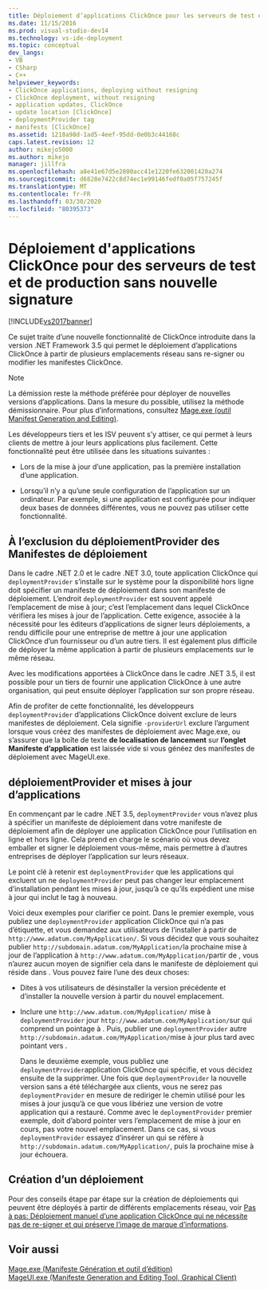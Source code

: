 ```yaml
---
title: Déploiement d’applications ClickOnce pour les serveurs de test et de production sans démissionner . Microsoft Docs
ms.date: 11/15/2016
ms.prod: visual-studio-dev14
ms.technology: vs-ide-deployment
ms.topic: conceptual
dev_langs:
- VB
- CSharp
- C++
helpviewer_keywords:
- ClickOnce applications, deploying without resigning
- ClickOnce deployment, without resigning
- application updates, ClickOnce
- update location [ClickOnce]
- deploymentProvider tag
- manifests [ClickOnce]
ms.assetid: 1218a98d-1ad5-4eef-95dd-0e0b3c44168c
caps.latest.revision: 12
author: mikejo5000
ms.author: mikejo
manager: jillfra
ms.openlocfilehash: a8e41e67d5e2800acc41e1220fe632001420a274
ms.sourcegitcommit: d6828e7422c8d74ec1e99146fedf0a05f757245f
ms.translationtype: MT
ms.contentlocale: fr-FR
ms.lasthandoff: 03/30/2020
ms.locfileid: "80395373"
---
```

# <a name="deploying-clickonce-applications-for-testing-and-production-servers-without-resigning"></a>Déploiement d'applications ClickOnce pour des serveurs de test et de production sans nouvelle signature
[!INCLUDE[vs2017banner](../includes/vs2017banner.md)]

Ce sujet traite d’une nouvelle fonctionnalité de ClickOnce introduite dans la version .NET Framework 3.5 qui permet le déploiement d’applications ClickOnce à partir de plusieurs emplacements réseau sans re-signer ou modifier les manifestes ClickOnce.  
  
> [!NOTE]
> La démission reste la méthode préférée pour déployer de nouvelles versions d’applications. Dans la mesure du possible, utilisez la méthode démissionnaire. Pour plus d’informations, consultez [Mage.exe (outil Manifest Generation and Editing)](https://msdn.microsoft.com/library/77dfe576-2962-407e-af13-82255df725a1).  
  
 Les développeurs tiers et les ISV peuvent s’y attiser, ce qui permet à leurs clients de mettre à jour leurs applications plus facilement. Cette fonctionnalité peut être utilisée dans les situations suivantes :  
  
- Lors de la mise à jour d’une application, pas la première installation d’une application.  
  
- Lorsqu’il n’y a qu’une seule configuration de l’application sur un ordinateur. Par exemple, si une application est configurée pour indiquer deux bases de données différentes, vous ne pouvez pas utiliser cette fonctionnalité.  
  
## <a name="excluding-deploymentprovider-from-deployment-manifests"></a>À l’exclusion du déploiementProvider des Manifestes de déploiement  
 Dans le cadre .NET 2.0 et le cadre .NET 3.0, toute application ClickOnce qui `deploymentProvider` s’installe sur le système pour la disponibilité hors ligne doit spécifier un manifeste de déploiement dans son manifeste de déploiement. L’endroit `deploymentProvider` est souvent appelé l’emplacement de mise à jour; c’est l’emplacement dans lequel ClickOnce vérifiera les mises à jour de l’application. Cette exigence, associée à la nécessité pour les éditeurs d’applications de signer leurs déploiements, a rendu difficile pour une entreprise de mettre à jour une application ClickOnce d’un fournisseur ou d’un autre tiers. Il est également plus difficile de déployer la même application à partir de plusieurs emplacements sur le même réseau.  
  
 Avec les modifications apportées à ClickOnce dans le cadre .NET 3.5, il est possible pour un tiers de fournir une application ClickOnce à une autre organisation, qui peut ensuite déployer l’application sur son propre réseau.  
  
 Afin de profiter de cette fonctionnalité, les développeurs `deploymentProvider` d’applications ClickOnce doivent exclure de leurs manifestes de déploiement. Cela signifie `-providerUrl` exclure l’argument lorsque vous créez des manifestes de déploiement avec Mage.exe, ou s’assurer que la boîte de texte **de localisation de lancement** sur **l’onglet Manifeste d’application** est laissée vide si vous généez des manifestes de déploiement avec MageUI.exe.  
  
## <a name="deploymentprovider-and-application-updates"></a>déploiementProvider et mises à jour d’applications  
 En commençant par le cadre .NET 3.5, `deploymentProvider` vous n’avez plus à spécifier un manifeste de déploiement dans votre manifeste de déploiement afin de déployer une application ClickOnce pour l’utilisation en ligne et hors ligne. Cela prend en charge le scénario où vous devez emballer et signer le déploiement vous-même, mais permettre à d’autres entreprises de déployer l’application sur leurs réseaux.  
  
 Le point clé à retenir est `deploymentProvider` que les applications qui excluent un ne `deploymentProvider` peut pas changer leur emplacement d’installation pendant les mises à jour, jusqu’à ce qu’ils expédient une mise à jour qui inclut le tag à nouveau.  
  
 Voici deux exemples pour clarifier ce point. Dans le premier exemple, vous publiez une `deploymentProvider` application ClickOnce qui n’a pas d’étiquette, et vous demandez aux utilisateurs de l’installer à partir de `http://www.adatum.com/MyApplication/`. Si vous décidez que vous souhaitez publier `http://subdomain.adatum.com/MyApplication/`la prochaine mise à jour de l’application à `http://www.adatum.com/MyApplication/`partir de , vous n’aurez aucun moyen de signifier cela dans le manifeste de déploiement qui réside dans . Vous pouvez faire l’une des deux choses:  
  
- Dites à vos utilisateurs de désinstaller la version précédente et d’installer la nouvelle version à partir du nouvel emplacement.  
  
- Inclure une `http://www.adatum.com/MyApplication/` mise à `deploymentProvider` jour `http://www.adatum.com/MyApplication/`sur qui comprend un pointage à . Puis, publier une `deploymentProvider` autre `http://subdomain.adatum.com/MyApplication/`mise à jour plus tard avec pointant vers .  
  
  Dans le deuxième exemple, vous publiez une `deploymentProvider`application ClickOnce qui spécifie, et vous décidez ensuite de la supprimer. Une fois que `deploymentProvider` la nouvelle version sans a été téléchargée aux clients, vous ne serez pas `deploymentProvider` en mesure de rediriger le chemin utilisé pour les mises à jour jusqu’à ce que vous libériez une version de votre application qui a restauré. Comme avec le `deploymentProvider` premier exemple, doit d’abord pointer vers l’emplacement de mise à jour en cours, pas votre nouvel emplacement. Dans ce cas, si vous `deploymentProvider` essayez d’insérer un qui se réfère à `http://subdomain.adatum.com/MyApplication/`, puis la prochaine mise à jour échouera.  
  
## <a name="creating-a-deployment"></a>Création d’un déploiement  
 Pour des conseils étape par étape sur la création de déploiements qui peuvent être déployés à partir de différents emplacements réseau, voir [Pas à pas: Déploiement manuel d’une application ClickOnce qui ne nécessite pas de re-signer et qui préserve l’image de marque d’informations](/visualstudio/deployment/walkthrough-manually-deploying-a-clickonce-app-no-re-signing-required?view=vs-2015).  
  
## <a name="see-also"></a>Voir aussi  
 [Mage.exe (Manifeste Génération et outil d’édition)](https://msdn.microsoft.com/library/77dfe576-2962-407e-af13-82255df725a1)   
 [MageUI.exe (Manifeste Generation and Editing Tool, Graphical Client)](https://msdn.microsoft.com/library/f9e130a6-8117-49c4-839c-c988f641dc14)
